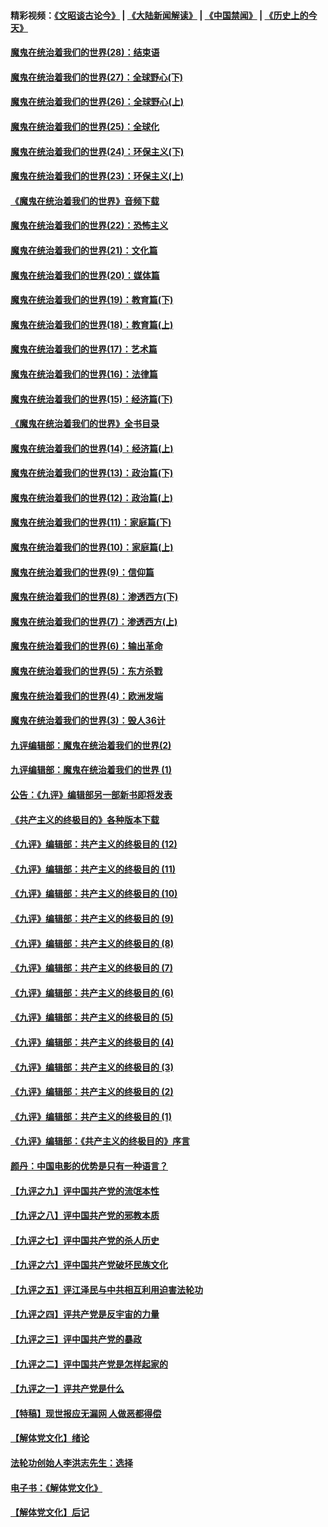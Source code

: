 #### 精彩视频：[《文昭谈古论今》](https://github.com/gfw-breaker/wenzhao/blob/master/README.md?t=01202130) | [《大陆新闻解读》](https://github.com/gfw-breaker/ntdtv-comedy/blob/master/README.md?t=01202130) | [《中国禁闻》](https://github.com/gfw-breaker/ntdtv-news/blob/master/README.md?t=01202130) | [《历史上的今天》](https://github.com/gfw-breaker/today-in-history/blob/master/README.md?t=01202130) 

#### [魔鬼在统治着我们的世界(28)：结束语](../pages/nsc422/n10936246.md?t=01202130) 

#### [魔鬼在统治着我们的世界(27)：全球野心(下)](../pages/nsc422/n10928319.md?t=01202130) 

#### [魔鬼在统治着我们的世界(26)：全球野心(上)](../pages/nsc422/n10900318.md?t=01202130) 

#### [魔鬼在统治着我们的世界(25)：全球化](../pages/nsc422/n10788205.md?t=01202130) 

#### [魔鬼在统治着我们的世界(24)：环保主义(下)](../pages/nsc422/n10695307.md?t=01202130) 

#### [魔鬼在统治着我们的世界(23)：环保主义(上)](../pages/nsc422/n10688613.md?t=01202130) 

#### [《魔鬼在统治着我们的世界》音频下载](../pages/nsc422/n10635553.md?t=01202130) 

#### [魔鬼在统治着我们的世界(22)：恐怖主义](../pages/nsc422/n10614727.md?t=01202130) 

#### [魔鬼在统治着我们的世界(21)：文化篇](../pages/nsc422/n10597706.md?t=01202130) 

#### [魔鬼在统治着我们的世界(20)：媒体篇](../pages/nsc422/n10586579.md?t=01202130) 

#### [魔鬼在统治着我们的世界(19)：教育篇(下)](../pages/nsc422/n10564808.md?t=01202130) 

#### [魔鬼在统治着我们的世界(18)：教育篇(上)](../pages/nsc422/n10526970.md?t=01202130) 

#### [魔鬼在统治着我们的世界(17)：艺术篇](../pages/nsc422/n10499093.md?t=01202130) 

#### [魔鬼在统治着我们的世界(16)：法律篇](../pages/nsc422/n10485969.md?t=01202130) 

#### [魔鬼在统治着我们的世界(15)：经济篇(下)](../pages/nsc422/n10469975.md?t=01202130) 

#### [《魔鬼在统治着我们的世界》全书目录](../pages/nsc422/n10464261.md?t=01202130) 

#### [魔鬼在统治着我们的世界(14)：经济篇(上)](../pages/nsc422/n10457370.md?t=01202130) 

#### [魔鬼在统治着我们的世界(13)：政治篇(下)](../pages/nsc422/n10448270.md?t=01202130) 

#### [魔鬼在统治着我们的世界(12)：政治篇(上)](../pages/nsc422/n10444576.md?t=01202130) 

#### [魔鬼在统治着我们的世界(11)：家庭篇(下)](../pages/nsc422/n10440961.md?t=01202130) 

#### [魔鬼在统治着我们的世界(10)：家庭篇(上)](../pages/nsc422/n10435448.md?t=01202130) 

#### [魔鬼在统治着我们的世界(9)：信仰篇](../pages/nsc422/n10432159.md?t=01202130) 

#### [魔鬼在统治着我们的世界(8)：渗透西方(下)](../pages/nsc422/n10429603.md?t=01202130) 

#### [魔鬼在统治着我们的世界(7)：渗透西方(上)](../pages/nsc422/n10426013.md?t=01202130) 

#### [魔鬼在统治着我们的世界(6)：输出革命](../pages/nsc422/n10421536.md?t=01202130) 

#### [魔鬼在统治着我们的世界(5)：东方杀戮](../pages/nsc422/n10417707.md?t=01202130) 

#### [魔鬼在统治着我们的世界(4)：欧洲发端](../pages/nsc422/n10414890.md?t=01202130) 

#### [魔鬼在统治着我们的世界(3)：毁人36计](../pages/nsc422/n10411583.md?t=01202130) 

#### [九评编辑部：魔鬼在统治着我们的世界(2)](../pages/nsc422/n10410036.md?t=01202130) 

#### [九评编辑部：魔鬼在统治着我们的世界 (1)](../pages/nsc422/n10406825.md?t=01202130) 

#### [公告：《九评》编辑部另一部新书即将发表](../pages/nsc422/n10405104.md?t=01202130) 

#### [《共产主义的终极目的》各种版本下载](../pages/nsc422/n10022138.md?t=01202130) 

#### [《九评》编辑部：共产主义的终极目的 (12)](../pages/nsc422/n9933272.md?t=01202130) 

#### [《九评》编辑部：共产主义的终极目的 (11)](../pages/nsc422/n9924973.md?t=01202130) 

#### [《九评》编辑部：共产主义的终极目的 (10)](../pages/nsc422/n9920883.md?t=01202130) 

#### [《九评》编辑部：共产主义的终极目的 (9)](../pages/nsc422/n9916363.md?t=01202130) 

#### [《九评》编辑部：共产主义的终极目的 (8)](../pages/nsc422/n9912488.md?t=01202130) 

#### [《九评》编辑部：共产主义的终极目的 (7)](../pages/nsc422/n9901176.md?t=01202130) 

#### [《九评》编辑部：共产主义的终极目的 (6)](../pages/nsc422/n9899359.md?t=01202130) 

#### [《九评》编辑部：共产主义的终极目的 (5)](../pages/nsc422/n9893174.md?t=01202130) 

#### [《九评》编辑部：共产主义的终极目的 (4)](../pages/nsc422/n9891246.md?t=01202130) 

#### [《九评》编辑部：共产主义的终极目的 (3)](../pages/nsc422/n9879879.md?t=01202130) 

#### [《九评》编辑部：共产主义的终极目的 (2)](../pages/nsc422/n9876205.md?t=01202130) 

#### [《九评》编辑部：共产主义的终极目的 (1)](../pages/nsc422/n9865857.md?t=01202130) 

#### [《九评》编辑部：《共产主义的终极目的》序言](../pages/nsc422/n9862666.md?t=01202130) 

#### [颜丹：中国电影的优势是只有一种语言？](../pages/nsc422/n9583062.md?t=01202130) 

#### [【九评之九】评中国共产党的流氓本性](../pages/nsc422/n737542.md?t=01202130) 

#### [【九评之八】评中国共产党的邪教本质](../pages/nsc422/n735942.md?t=01202130) 

#### [【九评之七】评中国共产党的杀人历史](../pages/nsc422/n733806.md?t=01202130) 

#### [【九评之六】评中国共产党破坏民族文化](../pages/nsc422/n731667.md?t=01202130) 

#### [【九评之五】评江泽民与中共相互利用迫害法轮功](../pages/nsc422/n730058.md?t=01202130) 

#### [【九评之四】评共产党是反宇宙的力量](../pages/nsc422/n727814.md?t=01202130) 

#### [【九评之三】评中国共产党的暴政](../pages/nsc422/n725597.md?t=01202130) 

#### [【九评之二】评中国共产党是怎样起家的](../pages/nsc422/n723946.md?t=01202130) 

#### [【九评之一】评共产党是什么](../pages/nsc422/n722529.md?t=01202130) 

#### [【特稿】现世报应无漏网 人做恶都得偿](../pages/nsc422/n4215167.md?t=01202130) 

#### [【解体党文化】绪论](../pages/nsc422/n1449356.md?t=01202130) 

#### [法轮功创始人李洪志先生：选择](../pages/nsc422/n3580738.md?t=01202130) 

#### [电子书：《解体党文化》](../pages/nsc422/n1573484.md?t=01202130) 

#### [【解体党文化】后记](../pages/nsc422/n1531999.md?t=01202130) 

